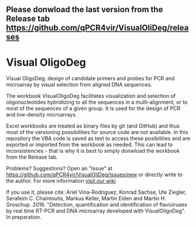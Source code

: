 ## Please donwload the last version from the Release tab https://github.com/qPCR4vir/VisualOliDeg/releases


# Visual OligoDeg
Visual OligoDeg: design of candidate primers and probes for PCR and microarray by visual selection from aligned DNA sequences.

The workbook VisualOligoDeg facilitates visualization and selection of oligonucleotides hybridizing to all the sequences in a multi-alignment, or to most of the sequences of a given group. 
It is used for the design of PCR and low-density microarrays.

Excel workbooks are treated as binary files by git (and GitHub) and thus most of the versioning possibilities 
for source code are not available. In this repository the VBA code is saved as text to access these posibilities 
and are exported or imported from the workbook as needed. This can lead to inconsistencies - that is why it is 
best to simply donwload the workbook from the Release tab.

Problems? Suggestions?		Open an "Issue" at https://github.com/qPCR4vir/VisualOliDeg/issues/new
		or directly write to the author. For more information [visit our wiki](https://github.com/qPCR4vir/VisualOliDeg/wiki). 


If you use it, please cite:
Ariel Vina-Rodriguez, Konrad Sachse, Ute Ziegler, Serafeim C. Chaintoutis, Markus Keller, Martin Eiden and Martin H. Groschup. 2016. 
"Detection, quantification and identification of flaviviruses by real time RT-PCR and DNA microarray developed with VisualOligoDeg". 
In preparation.
